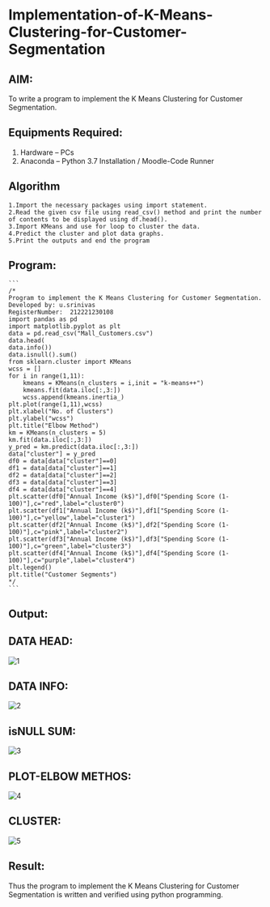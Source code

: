 # Implementation-of-K-Means-Clustering-for-Customer-Segmentation

## AIM:
To write a program to implement the K Means Clustering for Customer Segmentation.

## Equipments Required:
1. Hardware – PCs
2. Anaconda – Python 3.7 Installation / Moodle-Code Runner

## Algorithm
~~~
1.Import the necessary packages using import statement.
2.Read the given csv file using read_csv() method and print the number of contents to be displayed using df.head().
3.Import KMeans and use for loop to cluster the data.
4.Predict the cluster and plot data graphs.
5.Print the outputs and end the program
~~~
## Program:
~~~
```
/*
Program to implement the K Means Clustering for Customer Segmentation.
Developed by: u.srinivas
RegisterNumber:  212221230108
import pandas as pd
import matplotlib.pyplot as plt
data = pd.read_csv("Mall_Customers.csv")
data.head(
data.info())
data.isnull().sum()
from sklearn.cluster import KMeans
wcss = []
for i in range(1,11):
    kmeans = KMeans(n_clusters = i,init = "k-means++")
    kmeans.fit(data.iloc[:,3:])
    wcss.append(kmeans.inertia_)
plt.plot(range(1,11),wcss)
plt.xlabel("No. of Clusters")
plt.ylabel("wcss")
plt.title("Elbow Method")
km = KMeans(n_clusters = 5)
km.fit(data.iloc[:,3:])
y_pred = km.predict(data.iloc[:,3:])
data["cluster"] = y_pred
df0 = data[data["cluster"]==0]
df1 = data[data["cluster"]==1]
df2 = data[data["cluster"]==2]
df3 = data[data["cluster"]==3]
df4 = data[data["cluster"]==4]
plt.scatter(df0["Annual Income (k$)"],df0["Spending Score (1-100)"],c="red",label="cluster0")
plt.scatter(df1["Annual Income (k$)"],df1["Spending Score (1-100)"],c="yellow",label="cluster1")
plt.scatter(df2["Annual Income (k$)"],df2["Spending Score (1-100)"],c="pink",label="cluster2")
plt.scatter(df3["Annual Income (k$)"],df3["Spending Score (1-100)"],c="green",label="cluster3")
plt.scatter(df4["Annual Income (k$)"],df4["Spending Score (1-100)"],c="purple",label="cluster4")
plt.legend()
plt.title("Customer Segments")
*/
```
~~~

## Output:
## DATA HEAD:

![1](https://user-images.githubusercontent.com/93427183/173176309-ba7abc3f-1932-43c6-8976-28a4c571fed9.png)


## DATA INFO:

![2](https://user-images.githubusercontent.com/93427183/173176312-2d7a8099-3648-439f-9efc-32893e1d0277.png)

## isNULL SUM:


![3](https://user-images.githubusercontent.com/93427183/173176315-284518aa-6c2b-4ccf-b52c-8a7eb748d52d.png)


## PLOT-ELBOW METHOS:



![4](https://user-images.githubusercontent.com/93427183/173176316-d30f3dfb-545f-4f08-a7b9-9701b29583eb.png)

## CLUSTER:


![5](https://user-images.githubusercontent.com/93427183/173176320-bd0f594c-0e37-4b39-8465-267b7d1dd18b.png)

## Result:
Thus the program to implement the K Means Clustering for Customer Segmentation is written and verified using python programming.
